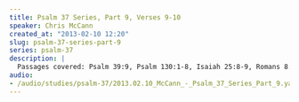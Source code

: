 ```yaml
--- 
title: Psalm 37 Series, Part 9, Verses 9-10
speaker: Chris McCann
created_at: "2013-02-10 12:20"
slug: psalm-37-series-part-9
series: psalm-37
description: |
  Passages covered: Psalm 39:9, Psalm 130:1-8, Isaiah 25:8-9, Romans 8:23-25, Hebrews 11:39-40, Hebrews 11:13-16, Hebrews 11:24-27, 2 Peter 3:10, Isaiah 51:6, 1 John 2:16-17, Revelation 21:1-5.
audio: 
- /audio/studies/psalm-37/2013.02.10_McCann_-_Psalm_37_Series_Part_9.yaml
---
```


